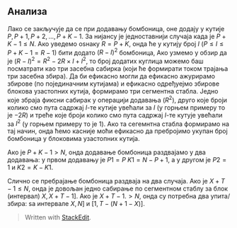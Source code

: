 ﻿## Анализа

Лако се закључује да се при додавању бомбоница, оне додају у кутије $P, P+1, P+2, ..., P+K-1$. За нијансу је једноставнији случаја када је  $P+K-1\leq N$. Ако уведемо оѕнаку $R=P+K$, онда ће у кутију број $I$ ($P\leq I\leq P+K-1=R-1$) бити додато $(R-I)^2$ бомбоница, Ако узмемо у обзир да је $(R-I)^2 = R^2 - 2R\times I + I^2$, то број додатих куглица можемо баш посматрати као три засебна сабирка (који ће формирати током трајања три засебна збира). Да би ефикасно могли да ефикасно ажурирамо збирове (по појединачним кутијама) и ефикасно одређуејмо збирове блокова узастопних кутија, формирамо три сегментна стабла. Једно које збраја фиксни сабирак у операцији додавања ($R^2$), друго које броји колико смо пута садржај $I$-те кутије увећали за $I$ (у горњем примеру то је $-2R$) и треће које броји колико смо пута садржај $I$-те кутује увећали за $I^2$ (у горњем примеру то је $1$). Ако та сегемнтна стабла формирамо на тај начин, онда ћемо касније моћи ефикасно да пребројимо укупан број бомбоница у блоковима узастопних кутија. 

Ако је  $P+K-1> N$, онда додавање бомбоница раздвајамо у два додавања: у првом додавању је $P1=P$ $K1=N-P+1$, а у другом је $P2 = 1$ и $K2=K-K1$.

Слично се пребрајање бомбоница раздваја на два случаја. Ако је $X+T-1\leq N$, онда је довољан једно сабирање по сегментном стаблу за блок (интервал) $X,X+T-1]$. Ако је $X+T-1.>N$, онда су потребна два упита/збира: ѕа интервале $X, N]$ и $[1,T-(N+1-X)]$.
 


> Written with [StackEdit](https://stackedit.io/).